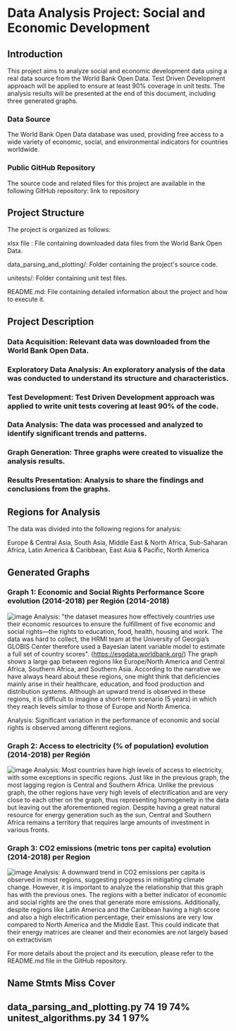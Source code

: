 
# **Data Analysis Project: Social and Economic Development**

## **Introduction**
This project aims to analyze social and economic development data using a real data source from the World Bank Open Data. Test Driven Development approach will be applied to ensure at least 90% coverage in unit tests. The analysis results will be presented at the end of this document, including three generated graphs. 

### **Data Source**
The World Bank Open Data database was used, providing free access to a wide variety of economic, social, and environmental indicators for countries worldwide.

### **Public GitHub Repository**
The source code and related files for this project are available in the following GitHub repository: link to repository

## **Project Structure**
The project is organized as follows:

xlsx file : File containing downloaded data files from the World Bank Open Data.

data_parsing_and_plotting/: Folder containing the project's source code.

unitests/: Folder containing unit test files.


README.md: File containing detailed information about the project and how to execute it.

## **Project Description**

### Data Acquisition: Relevant data was downloaded from the World Bank Open Data.
### Exploratory Data Analysis: An exploratory analysis of the data was conducted to understand its structure and characteristics.
### Test Development: Test Driven Development approach was applied to write unit tests covering at least 90% of the code.
### Data Analysis: The data was processed and analyzed to identify significant trends and patterns.
### Graph Generation: Three graphs were created to visualize the analysis results.
### Results Presentation: Analysis to share the findings and conclusions from the graphs.


## **Regions for Analysis**
The data was divided into the following regions for analysis:

Europe & Central Asia,
South Asia,
Middle East & North Africa,
Sub-Saharan Africa,
Latin America & Caribbean,
East Asia & Pacific,
North America

## **Generated Graphs**
### Graph 1: Economic and Social Rights Performance Score evolution (2014-2018) per Región (2014-2018)
![image](https://github.com/juan-aguilera/Real-world-data-analysis-/assets/158538464/089d96f3-c998-49a9-96c0-f4b0300cd376)
Analysis: "the dataset measures how effectively countries use their economic resources to ensure the fulfillment of five economic and 
social rights—the rights to education, food, health, housing and work. The data was hard to collect, the HRMI team at the  University of Georgia’s
GLOBIS Center therefore used a Bayesian latent variable model to estimate a full set of country scores". (https://esgdata.worldbank.org/)
The graph shows a large gap between regions like Europe/North America and Central Africa, Southern Africa, and Southern Asia. According to the narrative we have 
always heard about these regions, one might think that deficiencies mainly arise in their healthcare, education, and food production and distribution systems. 
Although an upward trend is observed in these regions, it is difficult to imagine a short-term scenario (5 years) in which they reach levels similar to those of Europe and North America.


Analysis: Significant variation in the performance of economic and social rights is observed among different regions.

### Graph 2: Access to electricity (% of population) evolution (2014-2018) per Región
![image](https://github.com/juan-aguilera/Real-world-data-analysis-/assets/158538464/b5d2004e-04de-4d00-9631-8b5ffeac6a63)
Analysis: Most countries have high levels of access to electricity, with some exceptions in specific regions. Just like in the previous graph, the most lagging region is 
Central and Southern Africa. Unlike the previous graph, the other regions have very high levels of electrification and are very close to each other on the graph, thus 
representing homogeneity in the data but leaving out the aforementioned region. Despite having a great natural resource for energy generation such as the sun, Central 
and Southern Africa remains a territory that requires large amounts of investment in various fronts.

### Graph 3: CO2 emissions (metric tons per capita) evolution (2014-2018) per Region
![image](https://github.com/juan-aguilera/Real-world-data-analysis-/assets/158538464/71534513-4c35-4be5-980e-a7a34bf1570c)
Analysis: A downward trend in CO2 emissions per capita is observed in most regions, suggesting progress in mitigating climate change. However, it is important to analyze the relationship 
that this graph has with the previous ones. The regions with a better indicator of economic and social rights are the ones that generate more emissions. Additionally, 
despite regions like Latin America and the Caribbean having a high score and also a high electrification percentage, their emissions are very low compared to North America 
and the Middle East. This could indicate that their energy matrices are cleaner and their economies are not largely based on extractivism

For more details about the project and its execution, please refer to the README.md file in the GitHub repository.






















Name                           Stmts   Miss  Cover
--------------------------------------------------
data_parsing_and_plotting.py      74     19    74%
unitest_algorithms.py             34      1    97%
--------------------------------------------------